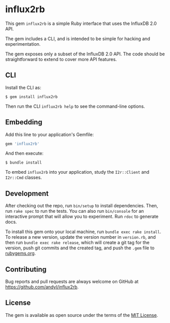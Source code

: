 # influx2rb

This gem `influx2rb` is a simple Ruby interface that uses the InfluxDB 2.0 API.

The gem includes a CLI, and is intended to be simple for hacking and
experimentation.

The gem exposes only a subset of the InfluxDB 2.0 API.  The code should be
straightforward to extend to cover more API features.


## CLI

Install the CLI as:

    $ gem install influx2rb

Then run the CLI `influx2rb help` to see the command-line options.

## Embedding

Add this line to your application's Gemfile:

```ruby
gem 'influx2rb'
```

And then execute:

    $ bundle install

To embed `influx2rb` into your application, study the `I2r::Client` and
`I2r::Cmd` classes.

## Development

After checking out the repo, run `bin/setup` to install dependencies. Then, run
`rake spec` to run the tests. You can also run `bin/console` for an interactive
prompt that will allow you to experiment.  Run `rdoc` to generate docs.

To install this gem onto your local machine, run `bundle exec rake install`. To
release a new version, update the version number in `version.rb`, and then run
`bundle exec rake release`, which will create a git tag for the version, push
git commits and the created tag, and push the `.gem` file to
[rubygems.org](https://rubygems.org).

## Contributing

Bug reports and pull requests are always welcome on GitHub at https://github.com/andyl/influx2rb.

## License

The gem is available as open source under the terms of the [MIT License](https://opensource.org/licenses/MIT).
